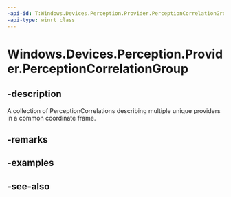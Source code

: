 ----api-id: T:Windows.Devices.Perception.Provider.PerceptionCorrelationGroup
-api-type: winrt class
---<!-- Class syntax.public class PerceptionCorrelationGroup : Windows.Devices.Perception.Provider.IPerceptionCorrelationGroup--># Windows.Devices.Perception.Provider.PerceptionCorrelationGroup## -descriptionA collection of PerceptionCorrelations describing multiple unique providers in a common coordinate frame.## -remarks## -examples## -see-also